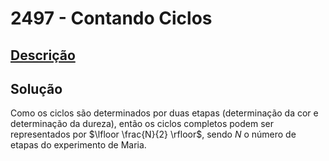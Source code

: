 # 2497 - Contando Ciclos

## [Descrição](https://www.beecrowd.com.br/judge/pt/problems/view/2497)

## Solução

Como os ciclos são determinados por duas etapas (determinação da cor e determinação da dureza), então os ciclos completos podem ser representados por $\lfloor \frac{N}{2} \rfloor$, sendo $N$ o número de etapas do experimento de Maria.